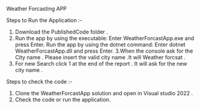 Weather Forcasting APP 

Steps to Run the Application :- 
1. Download the PublishedCode folder .
2. Run the app by using the executable: Enter WeatherForcastApp.exe and press Enter.
  Run the app by using the dotnet command: Enter dotnet WeatherForcastApp.dll and press Enter.
3.When the console ask for the City name . Please insert the valid city name .It will Weather forcsat .
4. For new Search click 1 at the end of the report . It will ask for the new city name . 


Steps to check the code :-
1. Clone the WeatherForcastApp solution and open in Visual studio 2022 . 
2. Check the code or run the application.
